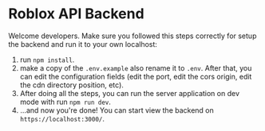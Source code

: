 # Roblox API Backend

Welcome developers. Make sure you followed this steps correctly for setup the backend and run it to your own localhost:

1. run `npm install`.
2. make a copy of the `.env.example` also rename it to `.env`. After that, you can edit the configuration fields (edit the port, edit the cors origin, edit the cdn directory position, etc).
3. After doing all the steps, you can run the server application on dev mode with run `npm run dev`.
4. ...and now you're done! You can start view the backend on `https://localhost:3000/`.
